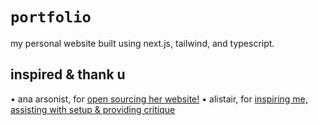 # `portfolio`

my personal website built using next.js, tailwind, and typescript.

## inspired & thank u

• ana arsonist, for [open sourcing her website!](https://github.com/AnaArsonist/anahoward.me)
• alistair, for [inspiring me, assisting with setup & providing critique](https://github.com/alii/website)
